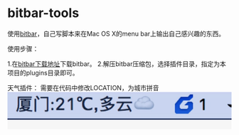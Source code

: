 # bitbar-tools

使用[bitbar](https://getbitbar.com/)，自己写脚本来在Mac OS X的menu bar上输出自己感兴趣的东西。

使用步骤：

1.在[bitbar下载地址](https://github.com/matryer/bitbar/releases/latest)下载bitbar。
2.解压bitbar压缩包，选择插件目录，指定为本项目的plugins目录即可。

天气插件：
需要在代码中修改LOCATION，为城市拼音
![天气插件](./images/weather.jpg)